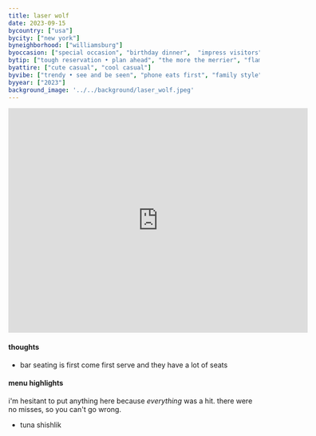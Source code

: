 ```yaml
---
title: laser wolf
date: 2023-09-15
bycountry: ["usa"]
bycity: ["new york"]
byneighborhood: ["williamsburg"]
byoccasion: ["special occasion", "birthday dinner",  "impress visitors", "big group"]
bytip: ["tough reservation • plan ahead", "the more the merrier", "flames cocktails"]
byattire: ["cute casual", "cool casual"]
byvibe: ["trendy • see and be seen", "phone eats first", "family style", "open • airy", "friendly staff • welcoming"]
byyear: ["2023"]
background_image: '../../background/laser_wolf.jpeg'
---
```


<iframe src="https://www.google.com/maps/embed?pb=!1m18!1m12!1m3!1d3023.871880226829!2d-73.9613685234354!3d40.72083683707376!2m3!1f0!2f0!3f0!3m2!1i1024!2i768!4f13.1!3m3!1m2!1s0x89c2598475b9242f%3a0x3b8ea2d783344096!2slaser%20wolf%20brooklyn!5e0!3m2!1sen!2sus!4v1695143807185!5m2!1sen!2sus" width="600" height="450" style="border:0;" allowfullscreen="" loading="lazy" referrerpolicy="no-referrer-when-downgrade"></iframe>

#### thoughts
* bar seating is first come first serve and they have a lot of seats

#### menu highlights
i'm hesitant to put anything here because *everything* was a hit. there were no misses, so you can't go wrong.
* tuna shishlik
